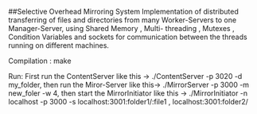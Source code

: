 ##Selective Overhead Mirroring System
Implementation of distributed transferring of files and directories from many Worker-Servers to one Manager-Server, using Shared Memory
, Multi- threading , Mutexes , Condition Variables and sockets for communication
between the threads running on different machines.

Compilation : make

Run: First run the ContentServer  like this -> ./ContentServer -p 3020 -d my_folder,
then run the Miror-Server like this-> ./MirrorServer -p 3000 -m new_foler -w 4,
then start the MirrorInitiator like this -> ./MirrorInitiator -n localhost -p 3000 -s localhost:3001:folder1/:file1 , localhost:3001:folder2/
